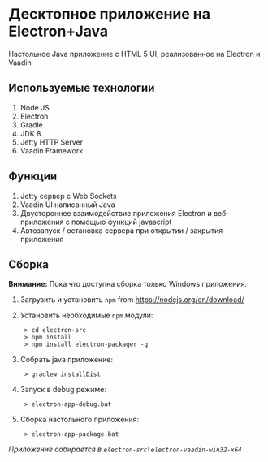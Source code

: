# Десктопное приложение на Electron+Java

Настольное Java приложение с HTML 5 UI, реализованное на Electron и Vaadin

## Используемые технологии

1. Node JS
2. Electron
3. Gradle
4. JDK 8
5. Jetty HTTP Server
6. Vaadin Framework

## Функции

1. Jetty сервер с Web Sockets 
2. Vaadin UI написанный Java
3. Двустороннее взаимодействие приложения Electron и веб-приложения с помощью функций javascript
4. Автозапуск / остановка сервера при открытии / закрытия приложения

## Сборка

__Внимание:__ Пока что доступна сборка только Windows приложения.

1. Загрузить и установить `npm` from https://nodejs.org/en/download/
2. Установить необходимые `npm` модули:

        > cd electron-src
        > npm install
        > npm install electron-packager -g

3. Собрать java приложение:

        > gradlew installDist
        
4. Запуск в debug режиме:

        > electron-app-debug.bat
        
5. Сборка настольного приложения:

        > electron-app-package.bat

_Приложение собирается в `electron-src\electron-vaadin-win32-x64`_
